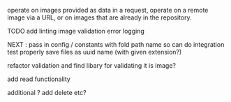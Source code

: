 operate on images
provided as data in a request, operate on a remote image
via a URL, or on images that are already in the repository.


TODO
add linting 
image validation
error logging



NEXT : pass in config / constants with fold path name so can do integration test properly
save files as uuid name (with given extension?)

refactor validation and find libary for validating it is image?

add read functionality



additional ? add delete etc?